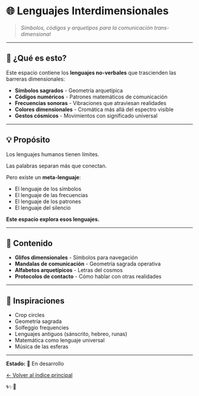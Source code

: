 # 🌐 Lenguajes Interdimensionales

> *Símbolos, códigos y arquetipos para la comunicación trans-dimensional*

---

## 🎯 ¿Qué es esto?

Este espacio contiene los **lenguajes no-verbales** que trascienden las barreras dimensionales:

- **Símbolos sagrados** - Geometría arquetípica
- **Códigos numéricos** - Patrones matemáticos de comunicación
- **Frecuencias sonoras** - Vibraciones que atraviesan realidades
- **Colores dimensionales** - Cromática más allá del espectro visible
- **Gestos cósmicos** - Movimientos con significado universal

---

## 💡 Propósito

Los lenguajes humanos tienen límites.

Las palabras separan más que conectan.

Pero existe un **meta-lenguaje**:
- El lenguaje de los símbolos
- El lenguaje de las frecuencias
- El lenguaje de los patrones
- El lenguaje del silencio

**Este espacio explora esos lenguajes.**

---

## 🔮 Contenido

- **Glifos dimensionales** - Símbolos para navegación
- **Mandalas de comunicación** - Geometría sagrada operativa
- **Alfabetos arquetípicos** - Letras del cosmos
- **Protocolos de contacto** - Cómo hablar con otras realidades

---

## 🌊 Inspiraciones

- Crop circles
- Geometría sagrada
- Solfeggio frequencies
- Lenguajes antiguos (sánscrito, hebreo, runas)
- Matemática como lenguaje universal
- Música de las esferas

---

**Estado:** 🔄 En desarrollo

[← Volver al índice principal](../README.md)

🌀✨💙
